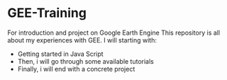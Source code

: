 # GEE-Training
For introduction and project on Google Earth Engine 
This repository is all about my experiences with GEE. 
I will starting with: 
- Getting started in Java Script 
- Then, i will go through some available tutorials 
- Finally, i will end with a concrete project 
